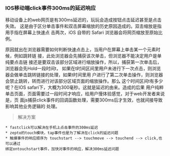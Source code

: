 ### IOS移动端click事件300ms的延迟响应

  移动设备上的web网页是有300ms延迟的，玩玩会造成按钮点击延迟甚至是点击失效。
  这是由于区分单击事件和双击屏幕缩放的历史原因造成的。双击缩放是指用手指在屏幕上快速点
  击两次，iOS 自带的 Safari 浏览器会将网页缩放至原始比例。

  原因就出在浏览器需要如何判断快速点击上，当用户在屏幕上单击某一个元素时候，例如跳转链
  接<a href="#"></a>，此处浏览器会先捕获该次单击，但浏览器不能决定用户是单纯要点击链
  接还是要双击该部分区域进行缩放操作，所以，捕获第一次单击后，浏览器会先Hold一段时间t，
  如果在t时间区间里用户未进行下一次点击，则浏览器会做单击跳转链接的处理，如果t时间里用
  户进行了第二次单击操作，则浏览器会禁止跳转，转而进行对该部分区域页面的缩放操作。那么
  这个时间区间t有多少呢？在IOS safari下，大概为300毫秒。这就是延迟的由来。造成的后果
  用户纯粹单击页面，页面需要过一段时间才响应，给用户慢体验感觉，对于web开发者来说是，页
  面js捕获click事件的回调函数处理，需要300ms后才生效，也就间接导致影响其他业务逻辑的
  处理。

> 解决方案

```
* fastclick可以解决在手机上点击事件的300ms延迟
* zepto的touch模块，tap事件也是为了解决在click的延迟问题
* 触摸事件的响应顺序为 touchstart --> touchmove --> touchend --> click,也可以通过
绑定ontouchstart事件，加快对事件的响应，解决300ms延迟问题
```
